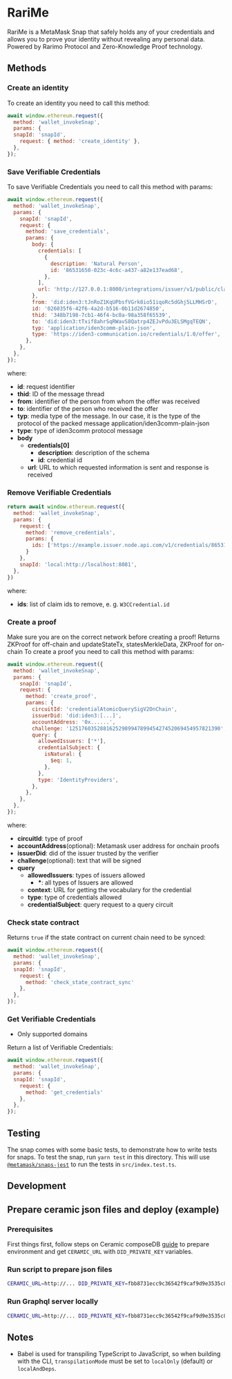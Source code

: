 # RariMe

RariMe is a MetaMask Snap that safely holds any of your credentials and allows you to prove your identity without revealing any personal data. Powered by Rarimo Protocol and  Zero-Knowledge Proof technology.

## Methods
### Create an identity
To create an identity you need to call this method:
```javascript
await window.ethereum.request({
  method: 'wallet_invokeSnap',
  params: {
  snapId: 'snapId',
    request: { method: 'create_identity' },
  },
});
```

### Save Verifiable Credentials
To save Verifiable Credentials you need to call this method with params:
```javascript
await window.ethereum.request({
  method: 'wallet_invokeSnap',
  params: {
    snapId: 'snapId',
    request: {
      method: 'save_credentials',
      params: {
        body: {
          credentials: [
            {
              description: 'Natural Person',
              id: '86531650-023c-4c6c-a437-a82e137ead68',
            },
          ],
          url: 'http://127.0.0.1:8000/integrations/issuer/v1/public/claims/offers/callback',
        },
        from: 'did:iden3:tJnRoZ1KqUPbsfVGrk8io51iqoRc5dGhj5LLMHSrD',
        id: '026035f6-42f6-4a2d-b516-0b11d2674850',
        thid: '348b7198-7cb1-46f4-bc0a-98a358f65539',
        to: 'did:iden3:tTxif8ahrSqRWavS8Qatrp4ZEJvPdu3ELSMgqTEQN',
        typ: 'application/iden3comm-plain-json',
        type: 'https://iden3-communication.io/credentials/1.0/offer',
      },
    },
  },
});
```
where:
- **id**: request identifier
- **thid**: ID of the message thread
- **from**: identifier of the person from whom the offer was received
- **to**: identifier of the person who received the offer
- **typ**: media type of the message. In our case, it is the type of the protocol of the packed message application/iden3comm-plain-json
- **type**: type of iden3comm protocol message
- **body**
	- **credentials[0]**
		- **description**: description of the schema
		- **id**: credential id
	- **url**: URL to which requested information is sent and response is received

### Remove Verifiable Credentials
```javascript
return await window.ethereum.request({
  method: 'wallet_invokeSnap',
  params: {
    request: {
      method: 'remove_credentials',
      params: {
        ids: ['https://example.issuer.node.api.com/v1/credentials/86531650-023c-4c6c-a437-a82e137ead68']
      }
    },
    snapId: 'local:http://localhost:8081',
  },
})
```

where:
- **ids**: list of claim ids to remove, e. g. `W3CCredential.id`

### Create a proof
Make sure you are on the correct network before creating a proof!
Returns ZKProof for off-chain and updateStateTx, statesMerkleData, ZKProof for on-chain
To create a proof you need to call this method with params:

```javascript
await window.ethereum.request({
  method: 'wallet_invokeSnap',
  params: {
    snapId: 'snapId',
    request: {
      method: 'create_proof',
      params: {
        circuitId: 'credentialAtomicQuerySigV2OnChain',
        issuerDid: 'did:iden3:[...]',
        accountAddress: '0x......',
        challenge: '1251760352881625298994789945427452069454957821390', // BigInt string
        query: {
          allowedIssuers: ['*'],
          credentialSubject: {
            isNatural: {
              $eq: 1,
            },
          },
          type: 'IdentityProviders',
        },
      },
    },
  },
});
```
where:
- **circuitId**: type of proof
- **accountAddress**(optional): Metamask user address for onchain proofs
- **issuerDid**: did of the issuer trusted by the verifier
- **challenge**(optional): text that will be signed
- **query**
	- **allowedIssuers**: types of issuers allowed
		- **\***: all types of Issuers are allowed
	- **context**: URL for getting the vocabulary for the credential
	- **type**: type of credentials allowed
	- **credentialSubject**: query request to a query circuit

### Check state contract

Returns `true` if the state contract on current chain need to be synced:

```javascript
await window.ethereum.request({
  method: 'wallet_invokeSnap',
  params: {
  snapId: 'snapId',
    request: {
      method: 'check_state_contract_sync'
    },
  },
});
```

### Get Verifiable Credentials
* Only supported domains

Return a list of Verifiable Credentials:

```javascript
await window.ethereum.request({
  method: 'wallet_invokeSnap',
  params: {
  snapId: 'snapId',
    request: {
      method: 'get_credentials'
    },
  },
});
```


## Testing

The snap comes with some basic tests, to demonstrate how to write tests for
snaps. To test the snap, run `yarn test` in this directory. This will use
[`@metamask/snaps-jest`](https://github.com/MetaMask/snaps/tree/main/packages/snaps-jest)
to run the tests in `src/index.test.ts`.

## Development

## Prepare ceramic json files and deploy (example)

### Prerequisites
First things first, follow steps on Ceramic composeDB [guide](https://developers.ceramic.network/docs/composedb/set-up-your-environment#setup) to prepare environment and get `CERAMIC_URL` with `DID_PRIVATE_KEY` variables.


### Run script to prepare json files
```bash
CERAMIC_URL=http://... DID_PRIVATE_KEY=fbb8731ecc9c36542f9caf9d9e3535c8... yarn workspace @rarimo/rarime ceramic:prepare-vc
```

### Run Graphql server locally
```bash
CERAMIC_URL=http://... DID_PRIVATE_KEY=fbb8731ecc9c36542f9caf9d9e3535c8... yarn workspace @rarimo/rarime ceramic:graphql-server
```

## Notes

- Babel is used for transpiling TypeScript to JavaScript, so when building with
  the CLI, `transpilationMode` must be set to `localOnly` (default) or
  `localAndDeps`.
